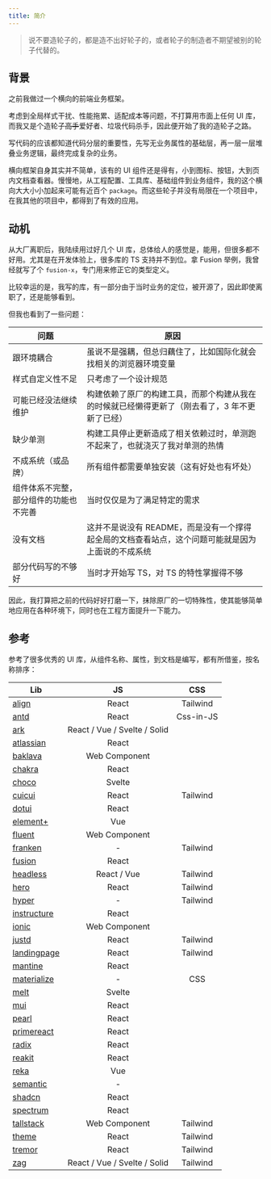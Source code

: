 ```yaml
---
title: 简介
---
```


> 说不要造轮子的，都是造不出好轮子的，或者轮子的制造者不期望被别的轮子代替的。

## 背景

之前我做过一个横向的前端业务框架。

考虑到全局样式干扰、性能拖累、适配成本等问题，不打算用市面上任何 UI 库，而我又是个造轮子~~高手~~爱好者、垃圾代码杀手，因此便开始了我的造轮子之路。

写代码的应该都知道代码分层的重要性，先写无业务属性的基础层，再一层一层堆叠业务逻辑，最终完成复杂的业务。

横向框架自身其实并不简单，该有的 UI 组件还是得有，小到图标、按钮，大到页内文档查看器。慢慢地，从工程配置、工具库、基础组件到业务组件，我的这个横向大大小小加起来可能有近百个 `package`。而这些轮子并没有局限在一个项目中，在我其他的项目中，都得到了有效的应用。

## 动机

从大厂离职后，我陆续用过好几个 UI 库，总体给人的感觉是，能用，但很多都不好用。尤其是在开发体验上，很多库的 TS 支持并不到位。拿 Fusion 举例，我曾经就写了个 `fusion-x`，专门用来修正它的类型定义。

比较幸运的是，我写的库，有一部分由于当时业务的定位，被开源了，因此即使离职了，还是能够看到。

但我也看到了一些问题：

| 问题 | 原因 |
| --- | --- |
| 跟环境耦合 | 虽说不是强耦，但总归藕住了，比如国际化就会找相关的浏览器环境变量 |
| 样式自定义性不足 | 只考虑了一个设计规范 |
| 可能已经没法继续维护 | 构建依赖了原厂的构建工具，而那个构建从我在的时候就已经懒得更新了（刚去看了，3 年不更新了已经） |
| 缺少单测 | 构建工具停止更新造成了相关依赖过时，单测跑不起来了，也就浇灭了我对单测的热情 |
| 不成系统（或品牌） | 所有组件都需要单独安装（这有好处也有坏处） |
| 组件体系不完整，部分组件的功能也不完善 | 当时仅仅是为了满足特定的需求 |
| 没有文档 | 这并不是说没有 README，而是没有一个撑得起全局的文档查看站点，这个问题可能就是因为上面说的不成系统 |
| 部分代码写的不够好 | 当时才开始写 TS，对 TS 的特性掌握得不够 |

因此，我打算把之前的代码好好打磨一下，抹除原厂的一切特殊性，使其能够简单地应用在各种环境下，同时也在工程方面提升一下能力。

## 参考

参考了很多优秀的 UI 库，从组件名称、属性，到文档是编写，都有所借鉴，按名称排序：

| Lib | JS | CSS |
| --- | :-: | :-: |
| [align](https://www.alignui.com) | React | Tailwind |
| [antd](https://ant.design) | React | Css-in-JS |
| [ark](https://ark-ui.com) | React / Vue / Svelte / Solid | |
| [atlassian](https://atlassian.design) | React | |
| [baklava](https://baklava.design) | Web Component | |
| [chakra](https://www.chakra-ui.com) | React | |
| [choco](https://choco-ui.com) | Svelte | |
| [cuicui](https://cuicui.day) | React | Tailwind |
| [dotui](https://dotui.org) | React | |
| [element+](https://element-plus.org) | Vue | |
| [fluent](https://learn.microsoft.com/en-us/fluent-ui/web-components) | Web Component | |
| [franken](https://franken-ui.dev) | - | Tailwind |
| [fusion](https://fusion.design) | React | |
| [headless](https://headlessui.com) | React / Vue | Tailwind |
| [hero](https://www.heroui.com) | React | Tailwind |
| [hyper](https://www.hyperui.dev) | - | Tailwind |
| [instructure](https://instructure.design) | React | |
| [ionic](https://ionicframework.com) | Web Component | |
| [justd](https://getjustd.com) | React | Tailwind |
| [landingpage](https://ui.nafisbd.com) | React | Tailwind |
| [mantine](https://mantine.dev) | React | |
| [materialize](https://materializecss.com) | - | CSS |
| [melt](https://www.melt-ui.com) | Svelte | |
| [mui](https://mui.com) | React | |
| [pearl](https://docs.pearl-ui.dev) | React | |
| [primereact](https://primereact.org) | React | |
| [radix](https://www.radix-ui.com) | React | |
| [reakit](https://reakit.io) | React | |
| [reka](https://reka-ui.com) | Vue | |
| [semantic](https://semantic-ui.com) | - | |
| [shadcn](https://ui.shadcn.com) | React | |
| [spectrum](https://react-spectrum.adobe.com) | React | |
| [tallstack](https://tallstackui.com) | Web Component | Tailwind |
| [theme](https://theme-ui.com) | React | Tailwind |
| [tremor](https://tremor.so) | React | Tailwind |
| [zag](https://zagjs.com) | React / Vue / Svelte / Solid | Tailwind |
